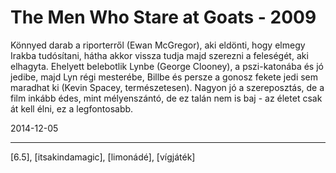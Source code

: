 # The Men Who Stare at Goats - 2009

Könnyed darab a riporterről (Ewan McGregor), aki eldönti, hogy elmegy Irakba tudósítani, hátha akkor vissza tudja majd szerezni a feleségét, aki elhagyta. Ehelyett belebotlik Lynbe (George Clooney), a pszi-katonába és jó jedibe, majd Lyn régi mesterébe, Billbe és persze a gonosz fekete jedi sem maradhat ki (Kevin Spacey, természetesen). Nagyon jó a szereposztás, de a film inkább édes, mint mélyenszántó, de ez talán nem is baj - az életet csak át kell élni, ez a legfontosabb.

2014-12-05 

----

[6.5], [itsakindamagic], [limonádé], [vígjáték]